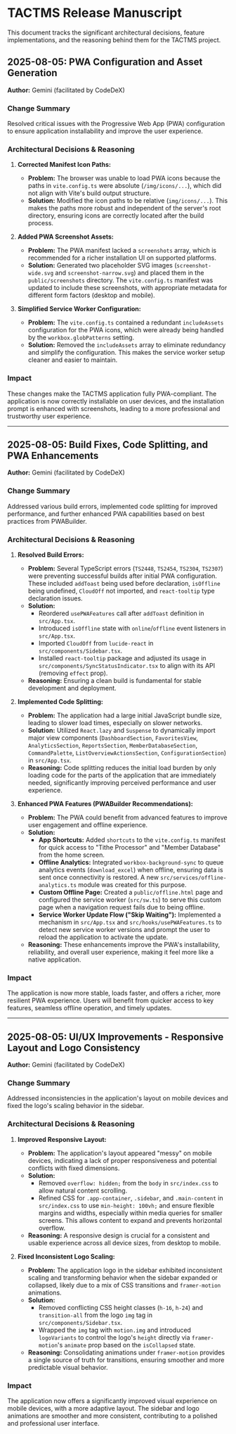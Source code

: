 # TACTMS Release Manuscript

This document tracks the significant architectural decisions, feature implementations, and the reasoning behind them for the TACTMS project.

## 2025-08-05: PWA Configuration and Asset Generation

**Author:** Gemini (facilitated by CodeDeX)

### Change Summary

Resolved critical issues with the Progressive Web App (PWA) configuration to ensure application installability and improve the user experience.

### Architectural Decisions & Reasoning

1.  **Corrected Manifest Icon Paths:**
    *   **Problem:** The browser was unable to load PWA icons because the paths in `vite.config.ts` were absolute (`/img/icons/...`), which did not align with Vite's build output structure.
    *   **Solution:** Modified the icon paths to be relative (`img/icons/...`). This makes the paths more robust and independent of the server's root directory, ensuring icons are correctly located after the build process.

2.  **Added PWA Screenshot Assets:**
    *   **Problem:** The PWA manifest lacked a `screenshots` array, which is recommended for a richer installation UI on supported platforms.
    *   **Solution:** Generated two placeholder SVG images (`screenshot-wide.svg` and `screenshot-narrow.svg`) and placed them in the `public/screenshots` directory. The `vite.config.ts` manifest was updated to include these screenshots, with appropriate metadata for different form factors (desktop and mobile).

3.  **Simplified Service Worker Configuration:**
    *   **Problem:** The `vite.config.ts` contained a redundant `includeAssets` configuration for the PWA icons, which were already being handled by the `workbox.globPatterns` setting.
    *   **Solution:** Removed the `includeAssets` array to eliminate redundancy and simplify the configuration. This makes the service worker setup cleaner and easier to maintain.

### Impact

These changes make the TACTMS application fully PWA-compliant. The application is now correctly installable on user devices, and the installation prompt is enhanced with screenshots, leading to a more professional and trustworthy user experience.

---

## 2025-08-05: Build Fixes, Code Splitting, and PWA Enhancements

**Author:** Gemini (facilitated by CodeDeX)

### Change Summary

Addressed various build errors, implemented code splitting for improved performance, and further enhanced PWA capabilities based on best practices from PWABuilder.

### Architectural Decisions & Reasoning

1.  **Resolved Build Errors:**
    *   **Problem:** Several TypeScript errors (`TS2448`, `TS2454`, `TS2304`, `TS2307`) were preventing successful builds after initial PWA configuration. These included `addToast` being used before declaration, `isOffline` being undefined, `CloudOff` not imported, and `react-tooltip` type declaration issues.
    *   **Solution:**
        *   Reordered `usePWAFeatures` call after `addToast` definition in `src/App.tsx`.
        *   Introduced `isOffline` state with `online`/`offline` event listeners in `src/App.tsx`.
        *   Imported `CloudOff` from `lucide-react` in `src/components/Sidebar.tsx`.
        *   Installed `react-tooltip` package and adjusted its usage in `src/components/SyncStatusIndicator.tsx` to align with its API (removing `effect` prop).
    *   **Reasoning:** Ensuring a clean build is fundamental for stable development and deployment.

2.  **Implemented Code Splitting:**
    *   **Problem:** The application had a large initial JavaScript bundle size, leading to slower load times, especially on slower networks.
    *   **Solution:** Utilized `React.lazy` and `Suspense` to dynamically import major view components (`DashboardSection`, `FavoritesView`, `AnalyticsSection`, `ReportsSection`, `MemberDatabaseSection`, `CommandPalette`, `ListOverviewActionsSection`, `ConfigurationSection`) in `src/App.tsx`.
    *   **Reasoning:** Code splitting reduces the initial load burden by only loading code for the parts of the application that are immediately needed, significantly improving perceived performance and user experience.

3.  **Enhanced PWA Features (PWABuilder Recommendations):**
    *   **Problem:** The PWA could benefit from advanced features to improve user engagement and offline experience.
    *   **Solution:**
        *   **App Shortcuts:** Added `shortcuts` to the `vite.config.ts` manifest for quick access to "Tithe Processor" and "Member Database" from the home screen.
        *   **Offline Analytics:** Integrated `workbox-background-sync` to queue analytics events (`download_excel`) when offline, ensuring data is sent once connectivity is restored. A new `src/services/offline-analytics.ts` module was created for this purpose.
        *   **Custom Offline Page:** Created a `public/offline.html` page and configured the service worker (`src/sw.ts`) to serve this custom page when a navigation request fails due to being offline.
        *   **Service Worker Update Flow ("Skip Waiting"):** Implemented a mechanism in `src/App.tsx` and `src/hooks/usePWAFeatures.ts` to detect new service worker versions and prompt the user to reload the application to activate the update.
    *   **Reasoning:** These enhancements improve the PWA's installability, reliability, and overall user experience, making it feel more like a native application.

### Impact

The application is now more stable, loads faster, and offers a richer, more resilient PWA experience. Users will benefit from quicker access to key features, seamless offline operation, and timely updates.

---

## 2025-08-05: UI/UX Improvements - Responsive Layout and Logo Consistency

**Author:** Gemini (facilitated by CodeDeX)

### Change Summary

Addressed inconsistencies in the application's layout on mobile devices and fixed the logo's scaling behavior in the sidebar.

### Architectural Decisions & Reasoning

1.  **Improved Responsive Layout:**
    *   **Problem:** The application's layout appeared "messy" on mobile devices, indicating a lack of proper responsiveness and potential conflicts with fixed dimensions.
    *   **Solution:**
        *   Removed `overflow: hidden;` from the `body` in `src/index.css` to allow natural content scrolling.
        *   Refined CSS for `.app-container`, `.sidebar`, and `.main-content` in `src/index.css` to use `min-height: 100vh;` and ensure flexible margins and widths, especially within media queries for smaller screens. This allows content to expand and prevents horizontal overflow.
    *   **Reasoning:** A responsive design is crucial for a consistent and usable experience across all device sizes, from desktop to mobile.

2.  **Fixed Inconsistent Logo Scaling:**
    *   **Problem:** The application logo in the sidebar exhibited inconsistent scaling and transforming behavior when the sidebar expanded or collapsed, likely due to a mix of CSS transitions and `framer-motion` animations.
    *   **Solution:**
        *   Removed conflicting CSS height classes (`h-16`, `h-24`) and `transition-all` from the logo `img` tag in `src/components/Sidebar.tsx`.
        *   Wrapped the `img` tag with `motion.img` and introduced `logoVariants` to control the logo's `height` directly via `framer-motion`'s `animate` prop based on the `isCollapsed` state.
    *   **Reasoning:** Consolidating animations under `framer-motion` provides a single source of truth for transitions, ensuring smoother and more predictable visual behavior.

### Impact

The application now offers a significantly improved visual experience on mobile devices, with a more adaptive layout. The sidebar and logo animations are smoother and more consistent, contributing to a polished and professional user interface.
